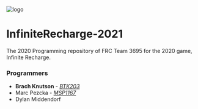 ![logo](https://github.com/BTK203/InfiniteRecharge-2021/blob/develop/banner.png?raw=true)

# InfiniteRecharge-2021
The 2020 Programming repository of FRC Team 3695 for the 2020 game, Infinite Recharge.

### Programmers
* **Brach Knutson** - [*BTK203*](https://github.com/BTK203)
* Marc Pezcka - [*MSP1167*](https://github.com/MSP1167/)
* Dylan Middendorf
